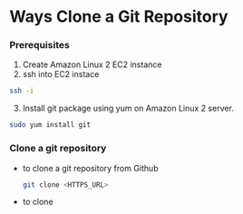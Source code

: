 # Ways Clone a Git Repository

### Prerequisites

1. Create Amazon Linux 2 EC2 instance
2. ssh into EC2 instace 
```bash
ssh -i 
```
3. Install git package using yum on Amazon Linux 2 server.
```bash
sudo yum install git
```

### Clone a git repository
- to clone a git repository from Github
    ```bash
    git clone <HTTPS_URL>
    ```
- to clone 
